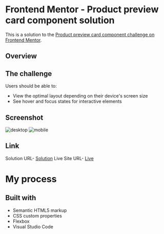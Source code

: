 # Frontend Mentor - Product preview card component solution

This is a solution to the [Product preview card component challenge on Frontend Mentor](https://www.frontendmentor.io/challenges/product-preview-card-component-GO7UmttRfa).

## Overview

## The challenge

Users should be able to:

* View the optimal layout depending on their device's screen size
* See hover and focus states for interactive elements

## Screenshot
![desktop](https://github.com/tulsirajput/Product-Review-Card-Component/assets/87925254/3aec0e18-e8d1-4938-830a-4f6867abf39d)
![mobile](https://github.com/tulsirajput/Product-Review-Card-Component/assets/87925254/2c1390f8-29f4-4320-86a3-5edde2e3b5d8)

## Link
Solution URL- [Solution](https://github.com/tulsirajput/Product-Review-Card-Component/)
Live Site URL- [Live](https://tulsirajput.github.io/Product-Review-Card-Component/)

# My process

## Built with

- Semantic HTML5 markup
- CSS custom properties
- Flexbox
- Visual Studio Code
